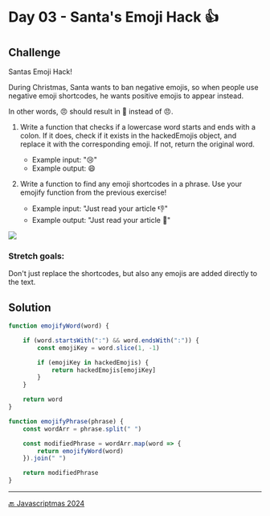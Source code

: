 # Day 03 - Santa's Emoji Hack 👍

## Challenge

Santas Emoji Hack!

During Christmas, Santa wants to ban negative emojis, so when people
use negative emoji shortcodes, he wants positive emojis to appear instead.

In other words, :angry: should result in 🎁 instead of 😠.

1. Write a function that checks if a lowercase word starts and 
ends with a colon. If it does, check if it exists in the hackedEmojis object, and replace it with the corresponding emoji. If not, return the original word.

    + Example input: ":cry:"  
    + Example output: ‍😄

2. Write a function to find any emoji shortcodes in a phrase.
Use your emojify function from the previous exercise!

    + Example input: "Just read your article :thumbsdown:"
    + Example output: "Just read your article 👏"


![](./advient-calendar.avif)

### Stretch goals:

Don't just replace the shortcodes, but also any emojis are added directly to the text.


## Solution

```js
function emojifyWord(word) {

    if (word.startsWith(":") && word.endsWith(":")) {
        const emojiKey = word.slice(1, -1)

        if (emojiKey in hackedEmojis) {
            return hackedEmojis[emojiKey]
        }
    }

    return word
}
```

```js
function emojifyPhrase(phrase) {
    const wordArr = phrase.split(" ")

    const modifiedPhrase = wordArr.map(word => {
        return emojifyWord(word)
    }).join(" ")

    return modifiedPhrase
}
```




***
[🔙 Javascriptmas 2024](../README.md)

